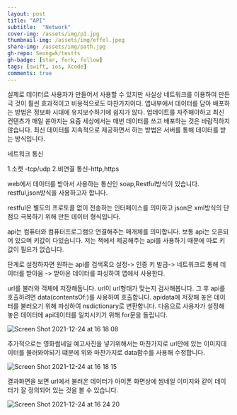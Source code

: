 ```yaml
---
layout: post
title: "API" 
subtitle:  "Network"
cover-img: /assets/img/p1.jpg
thumbnail-img: /assets/img/effel.jpeg
share-img: /assets/img/path.jpg
gh-repo: Seongwk/testts
gh-badge: [star, fork, follow]
tags: [swift, ios, Xcode]
comments: true
---
```



실제로 데이터르 사용자가 만들어서 사용할 수 있지만 사실상 네트워크를 이용하여 만든극 것이 훨씬 효과적이고 비용적으로도 마찬가지이다.
앱내부에서 데이터를 담아 배포하는 방법은 정보화 시대에 유지보수하기에 쉽지가 않다. 업데이트를 자주해야하고 최신 컨텐츠가 매일 쏟아지는 요즘 세상에서는 매번 데이터를 쓰고 배포하는 것은 바람직하지 않습니다.
최신 데이터를 지속적으로 제공하면서 하는 방법은 서버를 통해 데이터를 받는 방식입니다.

네트워크 통신

1.소켓 -tcp/udp
2.비연결 통신-http,https

web에서 데이터를 받아서 사용하는 통신인 soap,Restful방식이 있습니다. restful,json방식을 사용하고자 합니다.

restful은 별도의 프로토콜 없이 전송하는 인터페이스를 의미하고 json은 xml방식의 단점으 극복하기 위해 만든 데이터 형식입니다.

api는 컴퓨터와 컴퓨터프로그램으 연결해주는 매개체를 의미합니다.
보통 api는 오픈되어 있으며 키값이 다있습니다. 저는 책에서 제공해주는 api를 사용하기 때문에 따로 키값이 필요가 없습니다.

단계로 설정하자면 원하는 api를 검색혹으 설정-> 인증 키 발급-> 네트워크르 통해 데이터를 받아옴 -> 받아온 데이터를 파싱하여 앱에서 사용한다.


url를 불러와 객체에 저장해둡니다. url이 url형태가 맞는지 검사해봅니다.
그 후 api를 호출하려면 data(contentsOf:)를 사용하여 호출합니다.
apidata에 저장해 놓은 데이터를 불러오기 위해 파싱하여 nsdictionary로 변환합니다.
다음으로 사용자가 설정해 놓은 데이터에 api데이터를 일치시키기 위해 for문을 돌립니다.

![Screen Shot 2021-12-24 at 16 18 08](https://user-images.githubusercontent.com/40172001/147329201-6d4d6faf-0229-482d-9e09-13fc5d9299e2.png)


추가적으로는 영화썸네일 예고사진을 넣기위해서는 마찬가지로 url안에 있는 이미지데이터를 불러와야되기 떄문에 위와 마찬가지로 data함수를 사용해 수정합니다.

![Screen Shot 2021-12-24 at 16 18 15](https://user-images.githubusercontent.com/40172001/147329184-d949e227-83c2-41a5-b8eb-20da19cc975b.png)


결과화면을 보면 url에서 불러온 데이터가 아이폰 화면상에 썸네일 이미지와 같이 데이터가 잘 정의되어 있는 것을 볼 수 있습니다.

![Screen Shot 2021-12-24 at 16 24 20](https://user-images.githubusercontent.com/40172001/147329347-1c133522-1b32-46b2-8095-16c94a6c4eb2.png)
